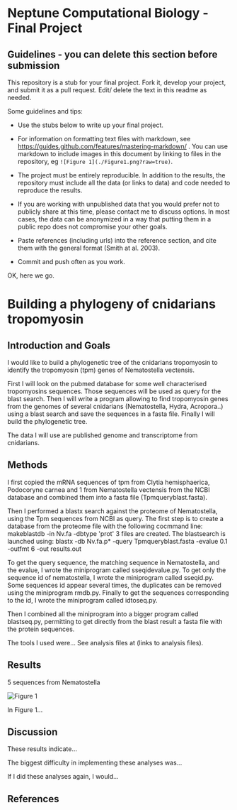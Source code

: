 # Neptune Computational Biology - Final Project

## Guidelines - you can delete this section before submission

This repository is a stub for your final project. Fork it, develop your project, and submit it as a pull request. Edit/ delete the text in this readme as needed.

Some guidelines and tips:

- Use the stubs below to write up your final project.

- For information on formatting text files with markdown, see https://guides.github.com/features/mastering-markdown/ . You can use markdown to include images in this document by linking to files in the repository, eg `![Figure 1](./Figure1.png?raw=true)`.

- The project must be entirely reproducible. In addition to the results, the repository must include all the data (or links to data) and code needed to reproduce the results.

- If you are working with unpublished data that you would prefer not to publicly share at this time, please contact me to discuss options. In most cases, the data can be anonymized in a way that putting them in a public repo does not compromise your other goals.

- Paste references (including urls) into the reference section, and cite them with the general format (Smith at al. 2003).

- Commit and push often as you work.

OK, here we go.

# Building a phylogeny of cnidarians tropomyosin

## Introduction and Goals

I would like to build a phylogenetic tree of the cnidarians tropomyosin to identify the tropomyosin (tpm) genes of Nematostella vectensis. 

First I will look on the pubmed database for some well characterised tropomyosins sequences. Those sequences will be used as query for the blast search. Then I will write a program allowing to find tropomyosin genes from the genomes of several cnidarians (Nematostella, Hydra, Acropora..) using a blast search and save the sequences in a fasta file. Finally I will build the phylogenetic tree. 

The data I will use are published genome and transcriptome from cnidarians. 

## Methods

I first copied the mRNA sequences of tpm from Clytia hemisphaerica, Podocoryne carnea and 1 from Nematostella vectensis from the NCBI database and combined them into a fasta file (Tpmqueryblast.fasta).

Then I performed a blastx search against the proteome of Nematostella, using the Tpm sequences from NCBI as query. 
The first step is to create a database from the proteome file with the following cocmmand line: makeblastdb -in Nv.fa -dbtype 'prot'
3 files are created.
The blastsearch is launched using: blastx -db Nv.fa.p* -query Tpmqueryblast.fasta -evalue 0.1 -outfmt 6 -out results.out

To get the query sequence, the matching sequence in Nematostella, and the evalue, I wrote the miniprogram called sseqidevalue.py.
To get only the sequence id of nematostella, I wrote the miniprogram called sseqid.py.
Some sequences id appear several times, the duplicates can be removed using the miniprogram rmdb.py.
Finally to get the sequences corresponding to the id, I wrote the miniprogram called idtoseq.py.

Then I combined all the miniprogram into a bigger program called blastseq.py, permitting to get directly from the blast result a fasta file with the protein sequences.



The tools I used were... See analysis files at (links to analysis files).

## Results

5 sequences from Nematostella

![Figure 1](./Figure1.png?raw=true)

In Figure 1...

## Discussion

These results indicate...

The biggest difficulty in implementing these analyses was...

If I did these analyses again, I would...

## References


